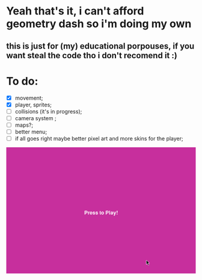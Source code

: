 # Yeah that's it, i can't afford geometry dash so i'm doing my own
## this is just for (my) educational porpouses, if you want steal the code tho i don't recomend it :)

# To do:
- [x] movement;
- [x] player, sprites;
- [ ] collisions (it's in progress);
- [ ] camera system ;
- [ ] maps?;
- [ ] better menu;
- [ ] if all goes right maybe better pixel art and more skins for the player;

![actual game state lol](/ignore/actual_state.gif)
